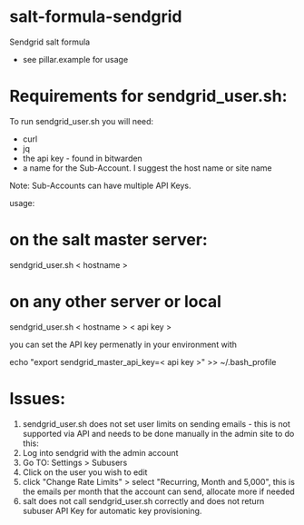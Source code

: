 # salt-formula-sendgrid
Sendgrid salt formula 
  - see pillar.example for usage

# Requirements for sendgrid_user.sh:
To run sendgrid_user.sh you will need: 

  - curl
  - jq
  - the api key - found in bitwarden
  - a name for the Sub-Account.  I suggest the host name or site name

 Note: Sub-Accounts can have multiple API Keys.


usage:

# on the salt master server:
sendgrid_user.sh < hostname >

# on any other server or local

sendgrid_user.sh < hostname > < api key >

you can set the API key permenatly in your environment with

echo "export sendgrid_master_api_key=< api key >" >> ~/.bash_profile


# Issues:

1. sendgrid_user.sh does not set user limits on sending emails - this is not supported via API and needs to be done manually in the admin site to do this:
  1. Log into sendgrid with the admin account
  2. Go TO: Settings > Subusers
  3. Click on the user you wish to edit
  4. click "Change Rate Limits" > select "Recurring, Month and 5,000", this is the emails per month that the account can send, allocate more if needed
2. salt does not call sendgrid_user.sh correctly and does not return subuser API Key for automatic key provisioning.